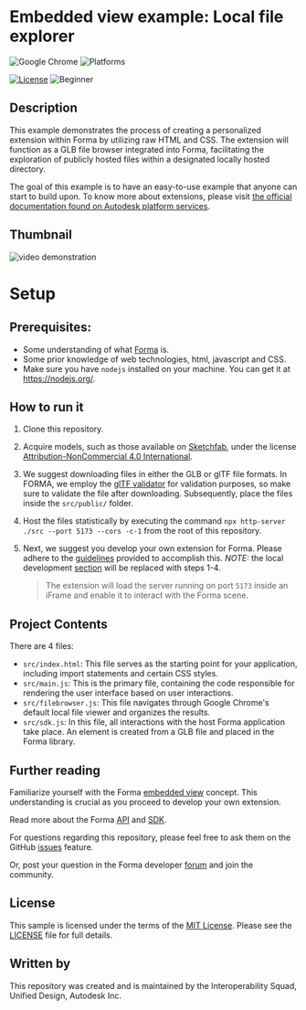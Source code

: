 # Embedded view example: Local file explorer

![Google Chrome](https://img.shields.io/badge/Google%20Chrome-4285F4?logo=GoogleChrome&logoColor=white)
![Platforms](https://img.shields.io/badge/platform-windows%20%7C%20macos%20%7C%20linux-lightgrey)

[![License](http://img.shields.io/:license-MIT-blue.svg)](http://opensource.org/licenses/MIT)
![Beginner](https://img.shields.io/badge/Level-Beginner-green.svg)

## Description

This example demonstrates the process of creating a personalized extension within Forma by utilizing raw HTML and CSS. The extension will function as a GLB file browser integrated into Forma, facilitating the exploration of publicly hosted files within a designated locally hosted directory.

The goal of this example is to have an easy-to-use example that anyone can start to build upon.
To know more about extensions, please visit [the official documentation found on Autodesk platform services](https://aps.autodesk.com/en/docs/forma/v1/overview/extension-types/).

## Thumbnail

![video demonstration](documentation-resources/screenshots/demonstration.gif)

# Setup

## Prerequisites:

- Some understanding of what [Forma](https://www.autodesk.com/ca-en/products/forma/overview?term=1-YEAR&tab=subscription&plc=SPCMKR) is.
- Some prior knowledge of web technologies, html, javascript and CSS.
- Make sure you have `nodejs` installed on your machine. You can get it at https://nodejs.org/.

## How to run it

1. Clone this repository.

2. Acquire models, such as those available on [Sketchfab](https://sketchfab.com/), under the license [Attribution-NonCommercial 4.0 International](https://creativecommons.org/licenses/by-nc/4.0/#ref-appropriate-credit).

3. We suggest downloading files in either the GLB or glTF file formats. In FORMA, we employ the [glTF validator](https://github.khronos.org/glTF-Validator/) for validation purposes, so make sure to validate the file after downloading. Subsequently, place the files inside the `src/public/` folder.

4. Host the files statistically by executing the command `npx http-server ./src --port 5173 --cors -c-1` from the root of this repository.

5. Next, we suggest you develop your own extension for Forma. Please adhere to the [guidelines](https://aps.autodesk.com/en/docs/forma/v1/overview/getting-started/) provided to accomplish this. _NOTE:_ the local development [section](https://aps.autodesk.com/en/docs/forma/v1/overview/getting-started/#local-development) will be replaced with steps 1-4.

   > The extension will load the server running on port `5173` inside an iFrame and enable it to interact with the Forma scene.

## Project Contents

There are 4 files:

- `src/index.html`: This file serves as the starting point for your application, including import statements and certain CSS styles.
- `src/main.js`: This is the primary file, containing the code responsible for rendering the user interface based on user interactions.
- `src/filebrowser.js`: This file navigates through Google Chrome's default local file viewer and organizes the results.
- `src/sdk.js`: In this file, all interactions with the host Forma application take place. An element is created from a GLB file and placed in the Forma library.

## Further reading

Familiarize yourself with the Forma [embedded view](https://aps.autodesk.com/en/docs/forma/v1/embedded-views/introduction/) concept. This understanding is crucial as you proceed to develop your own extension.

Read more about the Forma [API](https://aps.autodesk.com/en/docs/forma/v1/reference/http-reference/) and [SDK](https://app.autodeskforma.com/forma-embedded-view-sdk/docs/).

For questions regarding this repository, please feel free to ask them on the GitHub [issues](https://github.com/autodesk-platform-services/aps-forma-extension-file-explorer/issues) feature.

Or, post your question in the Forma developer [forum](https://forums.autodesk.com/t5/forma-developer-forum/bd-p/forma_api_forum) and join the community.

## License

This sample is licensed under the terms of the [MIT License](http://opensource.org/licenses/MIT). Please see the [LICENSE](LICENSE) file for full details.

## Written by

This repository was created and is maintained by the Interoperability Squad, Unified Design, Autodesk Inc.
